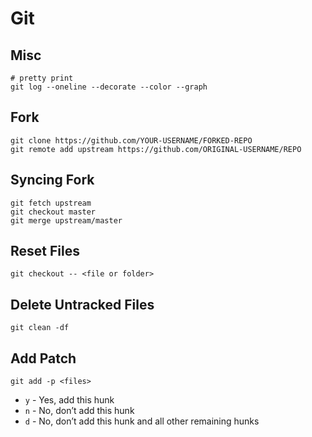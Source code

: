 # Git

## Misc
```shell
# pretty print
git log --oneline --decorate --color --graph
```

## Fork
```shell
git clone https://github.com/YOUR-USERNAME/FORKED-REPO
git remote add upstream https://github.com/ORIGINAL-USERNAME/REPO
```

## Syncing Fork
```shell
git fetch upstream
git checkout master
git merge upstream/master
```

## Reset Files
```shell
git checkout -- <file or folder>
```

## Delete Untracked Files
```shell
git clean -df
```

## Add Patch
```shell
git add -p <files>
```
- `y` - Yes, add this hunk
- `n` - No, don’t add this hunk
- `d` - No, don’t add this hunk and all other remaining hunks

